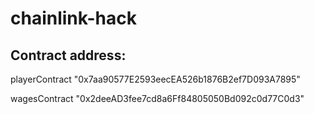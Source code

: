 # chainlink-hack

## Contract address:

playerContract
"0x7aa90577E2593eecEA526b1876B2ef7D093A7895"

wagesContract
"0x2deeAD3fee7cd8a6Ff84805050Bd092c0d77C0d3"
